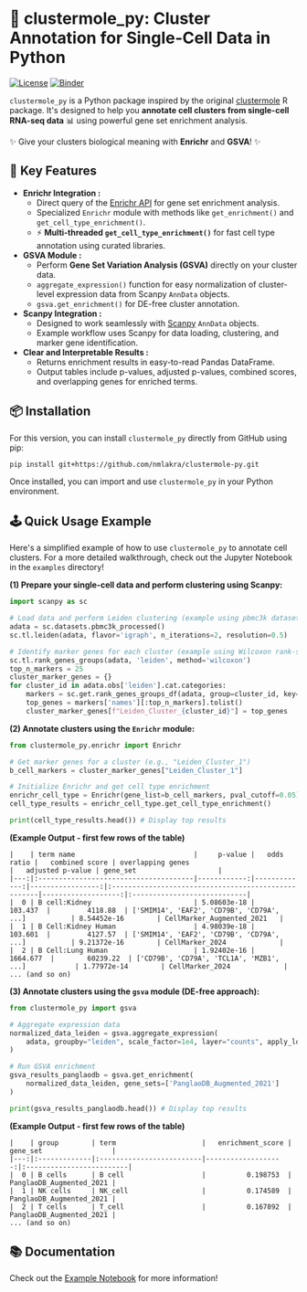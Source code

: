 # 🧬 clustermole_py: Cluster Annotation for Single-Cell Data in Python

[![License](https://img.shields.io/badge/License-MIT-blue.svg)](https://opensource.org/licenses/MIT)
[![Binder](https://mybinder.org/badge_logo.svg)](https://mybinder.org/v2/gh/nmlakra/clustermole-py/HEAD?labpath=examples%2Fclustermole_py_usage.ipynb)

`clustermole_py` is a Python package inspired by the original [clustermole](https://github.com/igordot/clustermole) R package. It's designed to help you **annotate cell clusters from single-cell RNA-seq data** 📊 using powerful gene set enrichment analysis.

✨ Give your clusters biological meaning with **Enrichr** and **GSVA**! ✨


## 🚀 Key Features

* **Enrichr Integration :**
    * Direct query of the [Enrichr API](https://maayanlab.cloud/Enrichr/) for gene set enrichment analysis.
    * Specialized `Enrichr` module with methods like `get_enrichment()` and `get_cell_type_enrichment()`.
    *  ⚡️ **Multi-threaded `get_cell_type_enrichment()`** for fast cell type annotation using curated libraries.
* **GSVA Module :**
    *  Perform **Gene Set Variation Analysis (GSVA)** directly on your cluster data.
    *  `aggregate_expression()` function for easy normalization of cluster-level expression data from Scanpy `AnnData` objects.
    *  `gsva.get_enrichment()` for DE-free cluster annotation.
* **Scanpy Integration :**
    *  Designed to work seamlessly with [Scanpy](https://scanpy.readthedocs.io/en/stable/) `AnnData` objects.
    *  Example workflow uses Scanpy for data loading, clustering, and marker gene identification.
* **Clear and Interpretable Results :**
    *  Returns enrichment results in easy-to-read Pandas DataFrame.
    *  Output tables include p-values, adjusted p-values, combined scores, and overlapping genes for enriched terms.

## 📦 Installation

For this version, you can install `clustermole_py` directly from GitHub using pip:

```bash
pip install git+https://github.com/nmlakra/clustermole-py.git
```

Once installed, you can import and use `clustermole_py` in your Python environment.


## 🕹️ Quick Usage Example

Here's a simplified example of how to use `clustermole_py` to annotate cell clusters. For a more detailed walkthrough, check out the Jupyter Notebook in the `examples` directory\!

**(1) Prepare your single-cell data and perform clustering using Scanpy:**

```python
import scanpy as sc

# Load data and perform Leiden clustering (example using pbmc3k dataset)
adata = sc.datasets.pbmc3k_processed()
sc.tl.leiden(adata, flavor='igraph', n_iterations=2, resolution=0.5)

# Identify marker genes for each cluster (example using Wilcoxon rank-sum test)
sc.tl.rank_genes_groups(adata, 'leiden', method='wilcoxon')
top_n_markers = 25
cluster_marker_genes = {}
for cluster_id in adata.obs['leiden'].cat.categories:
    markers = sc.get.rank_genes_groups_df(adata, group=cluster_id, key='rank_genes_groups', return_names=True)
    top_genes = markers['names'][:top_n_markers].tolist()
    cluster_marker_genes[f"Leiden_Cluster_{cluster_id}"] = top_genes
```

**(2) Annotate clusters using the `Enrichr` module:**

```python
from clustermole_py.enrichr import Enrichr

# Get marker genes for a cluster (e.g., "Leiden_Cluster_1")
b_cell_markers = cluster_marker_genes["Leiden_Cluster_1"]

# Initialize Enrichr and get cell type enrichment
enrichr_cell_type = Enrichr(gene_list=b_cell_markers, pval_cutoff=0.05)
cell_type_results = enrichr_cell_type.get_cell_type_enrichment()

print(cell_type_results.head()) # Display top results
```

**(Example Output - first few rows of the table)**

```
|    | term name                             |     p-value |   odds ratio |   combined score | overlapping genes                                   |   adjusted p-value | gene_set                    |
|---:|:--------------------------------------|------------:|-------------:|-----------------:|:----------------------------------------------------|-------------------:|:----------------------------|
|  0 | B cell:Kidney                         | 5.08603e-18 |     103.437  |         4118.88  | ['SMIM14', 'EAF2', 'CD79B', 'CD79A', ...]           | 8.54452e-16        | CellMarker_Augmented_2021   |
|  1 | B Cell:Kidney Human                   | 4.98039e-18 |     103.601  |         4127.57  | ['SMIM14', 'EAF2', 'CD79B', 'CD79A', ...]           | 9.21372e-16        | CellMarker_2024             |
|  2 | B Cell:Lung Human                     | 1.92402e-16 |    1664.677  |        60239.22  | ['CD79B', 'CD79A', 'TCL1A', 'MZB1', ...]            | 1.77972e-14        | CellMarker_2024             |
... (and so on)
```

**(3) Annotate clusters using the `gsva` module (DE-free approach):**

```python
from clustermole_py import gsva

# Aggregate expression data
normalized_data_leiden = gsva.aggregate_expression(
    adata, groupby="leiden", scale_factor=1e4, layer="counts", apply_log1p=True
)

# Run GSVA enrichment
gsva_results_panglaodb = gsva.get_enrichment(
    normalized_data_leiden, gene_sets=['PanglaoDB_Augmented_2021']
)

print(gsva_results_panglaodb.head()) # Display top results
```

**(Example Output - first few rows of the table)**

```
|    | group        | term                     |   enrichment_score | gene_set                 |
|---:|:-------------|:-------------------------|-------------------:|:-------------------------|
|  0 | B cells      | B cell                   |          0.198753  | PanglaoDB_Augmented_2021 |
|  1 | NK cells     | NK_cell                  |          0.174589  | PanglaoDB_Augmented_2021 |
|  2 | T cells      | T_cell                   |          0.167892  | PanglaoDB_Augmented_2021 |
... (and so on)
```

## 📚 Documentation

Check out the [Example Notebook](examples/clustermole_py_usage.ipynb) for more information!
